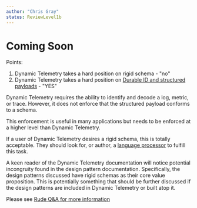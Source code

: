```yaml
---
author: "Chris Gray"
status: ReviewLevel1b
---
```


# Coming Soon

Points:

1. Dynamic Telemetry takes a hard position on rigid schema - "no"
1. Dynamic Telemetry takes a hard position on
   [Durable ID and structured payloads](./PositionPaper.DurableIds_StructuredPayloads.document.md)
   \- "YES"

Dynamic Telemetry requires the ability to identify and decode a log, metric, or
trace. However, it does not enforce that the structured payload conforms to a
schema.

This enforcement is useful in many applications but needs to be enforced at a
higher level than Dynamic Telemetry.

If a user of Dynamic Telemetry desires a rigid schema, this is totally
acceptable. They should look for, or author, a
[language processor](./Architecture.Components.Processor.Language.md) to fulfill
this task.

A keen reader of the Dynamic Telemetry documentation will notice potential
incongruity found in the design pattern documentation. Specifically, the design
patterns discussed have rigid schemas as their core value proposition. This is
potentially something that should be further discussed if the design patterns
are included in Dynamic Telemetry or built atop it.

Please see [Rude Q&A for more information](./Rude_Q_and_A.md)
